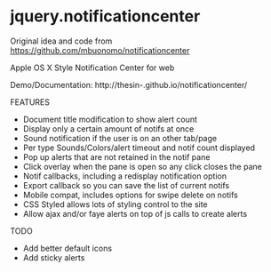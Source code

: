 jquery.notificationcenter
=========================

Original idea and code from
  https://github.com/mbuonomo/notificationcenter

Apple OS X Style Notification Center for web

Demo/Documentation: http://thesin-.github.io/notificationcenter/

FEATURES
* Document title modification to show alert count
* Display only a certain amount of notifs at once
* Sound notification if the user is on an other tab/page
* Per type Sounds/Colors/alert timeout and notif count displayed
* Pop up alerts that are not retained in the notif pane
* Click overlay when the pane is open so any click closes the pane
* Notif callbacks, including a redisplay notification option
* Export callback so you can save the list of current notifs
* Mobile compat, includes options for swipe delete on notifs
* CSS Styled allows lots of styling control to the site
* Allow ajax and/or faye alerts on top of js calls to create alerts

TODO
* Add better default icons
* Add sticky alerts
